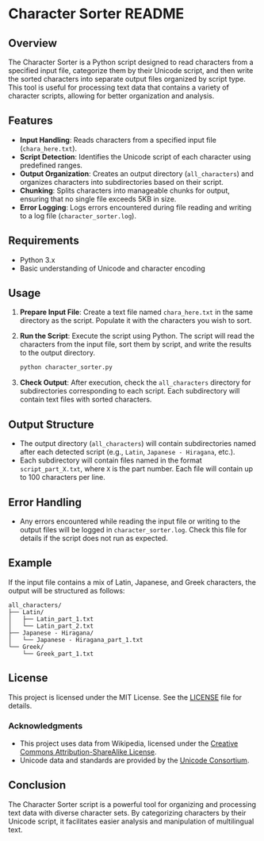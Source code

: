 # Character Sorter README

## Overview

The Character Sorter is a Python script designed to read characters from a specified input file, categorize them by their Unicode script, and then write the sorted characters into separate output files organized by script type. This tool is useful for processing text data that contains a variety of character scripts, allowing for better organization and analysis.

## Features

- **Input Handling**: Reads characters from a specified input file (`chara_here.txt`).
- **Script Detection**: Identifies the Unicode script of each character using predefined ranges.
- **Output Organization**: Creates an output directory (`all_characters`) and organizes characters into subdirectories based on their script.
- **Chunking**: Splits characters into manageable chunks for output, ensuring that no single file exceeds 5KB in size.
- **Error Logging**: Logs errors encountered during file reading and writing to a log file (`character_sorter.log`).

## Requirements

- Python 3.x
- Basic understanding of Unicode and character encoding

## Usage

1. **Prepare Input File**: Create a text file named `chara_here.txt` in the same directory as the script. Populate it with the characters you wish to sort.

2. **Run the Script**: Execute the script using Python. The script will read the characters from the input file, sort them by script, and write the results to the output directory.

   ```bash
   python character_sorter.py
   ```

3. **Check Output**: After execution, check the `all_characters` directory for subdirectories corresponding to each script. Each subdirectory will contain text files with sorted characters.

## Output Structure

- The output directory (`all_characters`) will contain subdirectories named after each detected script (e.g., `Latin`, `Japanese - Hiragana`, etc.).
- Each subdirectory will contain files named in the format `script_part_X.txt`, where `X` is the part number. Each file will contain up to 100 characters per line.

## Error Handling

- Any errors encountered while reading the input file or writing to the output files will be logged in `character_sorter.log`. Check this file for details if the script does not run as expected.

## Example

If the input file contains a mix of Latin, Japanese, and Greek characters, the output will be structured as follows:

```
all_characters/
├── Latin/
│   ├── Latin_part_1.txt
│   └── Latin_part_2.txt
├── Japanese - Hiragana/
│   └── Japanese - Hiragana_part_1.txt
└── Greek/
    └── Greek_part_1.txt
```

## License

This project is licensed under the MIT License. See the [LICENSE](LICENSE) file for details.

### Acknowledgments

- This project uses data from Wikipedia, licensed under the [Creative Commons Attribution-ShareAlike License](https://creativecommons.org/licenses/by-sa/3.0/).
- Unicode data and standards are provided by the [Unicode Consortium](https://www.unicode.org/).

## Conclusion

The Character Sorter script is a powerful tool for organizing and processing text data with diverse character sets. By categorizing characters by their Unicode script, it facilitates easier analysis and manipulation of multilingual text.
